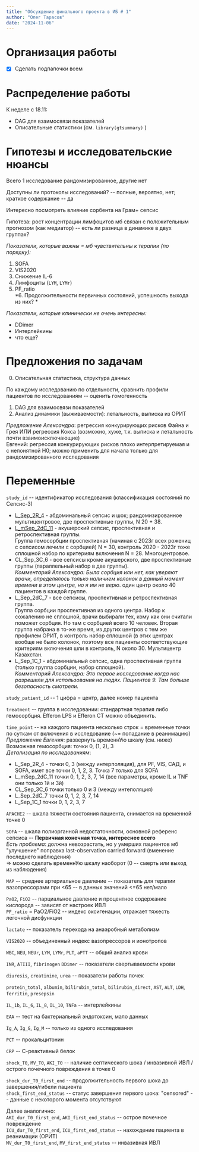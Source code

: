 ```yaml
---
title: "Обсуждение финального проекта в ИБ # 1"  
author: "Олег Тарасов"  
date: "2024-11-06"  
---
```


# Организация работы  

- [X] Сделать подпапочки всем  

# Распределение работы  

К неделе с 18.11:  
- DAG для взаимосвязи показателей  
- Описательные статистики (см. `library(gtsummary)` )  

# Гипотезы и исследовательские нюансы  

Всего 1 исследование рандомизированное, другие нет  

Доступны ли протоколы исследований? -- полные, вероятно, нет; краткое содержание -- да  

Интересно посмотреть влияние сорбента на Грам+ сепсис  

Гипотеза: рост концентрации лимфоцитов мб связан с положительным прогнозом (как медиатор) -- есть ли разница в динамике в двух группах?  

*Показатели, которые важны = мб чувствительны к терапии (по порядку):*
1. SOFA  
2. VIS2020  
3. Снижение IL-6  
4. Лимфоциты (`LYM`, `LYMr`)  
5. PF_ratio  
*6. Продолжительности первичных состояний, успешность выхода из них? *  

*Показатели, которые клинически не очень интересны:*  
- DDimer  
- Интерлейкины  
- что еще?  

# Предложения по задачам  

0. Описательная статистика, структура данных  

По каждому исследованию по отдельности, сравнить профили пациентов по исследованиям -- оценить гомогенность  

1. DAG для взаимосвязи показателей  
2. Анализ динамики (выживаемости): летальность, выписка из ОРИТ  

*Предложение Александра*: регрессия конкурирующих рисков Файна и Грея ИЛИ регрессия Кокса (возможно, хуже, т.к. выписка и летальность почти взаимоисключающие)  
Евгений: регрессия конкурирующих рисков плохо интерпретируемая и с непонятной H0; можно применить для начала только для рандомизированного исследования  

# Переменные  

`study_id` -- идентификатор исследования (классификация состояний по Сепсис-3)  
- [L_Sep_2R_4](https://clinicaltrials.gov/study/NCT04827407) - абдоминальный сепсис и шок; рандомизированное мультицентровое, две проспективные группы, N 20 + 38.  
- [L_mSep_2dC_11](https://clinicaltrials.gov/study/NCT05711901) - акушерский сепсис, проспективная и ретроспективная группы.  
Группа гемосорбции проспективная (начиная с 2023г всех рожениц с сепсисом лечили с сорбцией) N = 30, контроль 2020 - 2023г тоже сплошной набор по критериям включения N = 28. Многоцентровое.   
- CL_Sep_3C_6 - все сепсисы кроме акушерского, две проспективные группы (параллельный набор в две группы).  
*Комментарий Александра: Была сорбция или нет, как уверяют врачи, определялось только наличием колонок в данный момент времени в этом центре, но я им не верю*. один центр около 40 пациентов в каждой группе.  
- L_Sep_2dC_7 - все сепсисы, проспективная и ретроспективная группа.  
Группа сорбции проспективная из одного центра. Набор к сожалению не сплошной, врачи выбирали тех, кому как они считали поможет сорбция. Но там с сорбцией всего 10 человек. Вторая группа набрана в то-же время, из других центров с тем же профилем ОРИТ, в контроль набор сплошной (в этих центрах вообще не было колонок, поэтому все пациенты соответствующие критериям включения шли в контроль, N около 30. Мультицентр Казахстан.  
- L_Sep_1C_1 - абдоминальный сепсис, одна проспективная группа (только группа сорбции, набор сплошной).  
*Комментарий Александра: Это первое исследование когда нас разрешили для использования на людях. Пациентов 9. Там больше безопасность смотрели.*   

`study_patient_id` -- 1 цифра = центр, далее номер пациента  

`treatment` -- группа в исследовании: стандартная терапия либо гемосорбция. Efferon LPS и Efferon CT можно объединить.  

`time_point` -- на каждого пациента несколько строк = временные точки по суткам от включения в исследование (~= попадание в реанимацию)  
*Предложение Евгения*: развернуть временнУю шкалу (см. ниже)  
Возможная гемосорбция: точки 0, (1, 2), 3  
*Детализация по исследованиям*:  
- L_Sep_2R_4 - точки 0, 3 (между интерполяция), для PF, VIS, САД, и SOFA, имет все точки 0, 1, 2, 3. Точка 7  только для SOFA  
- L_mSep_2dC_11 точки 0, 1, 2, 3, 7, 14 (все параметры, кроме IL и TNF они только 1й и 3й)  
- CL_Sep_3C_6 точки только 0 и 3 (между интеполяция)  
- L_Sep_2dC_7 точки 0, 1, 2, 3, 7, 14  
- L_Sep_1C_1 точки 0, 1, 2, 3, 7  

`APACHE2` -- шкала тяжести состояния пациента, снимается на временной точке 0  

`SOFA` -- шкала полиорганной недостаточности, основной референс сепсиса --  **Первичная конечная точка, интереснее всего**  
 *Есть проблема*: должна невозрастать, но у умерших пациентов мб "улучшение" поправка last-observation carried forward (вменение последнего наблюдения)  
 => можно сделать временнУю шкалу наоборот (0 -- смерть или выход из наблюдения)  

`MAP` -- среднее артериальное давление -- показатель для терапии вазопрессорами при <65 -- в данных значений <=65 нет/мало  
 
`PaO2`, `FiO2` -- парциальное давление и процентное содержание кислорода -- зависят от настроек ИВЛ  
`PF_ratio` = PaO2/FiO2 -- индекс оксигенации, отражает тяжесть легочной дисфункции  
 
`lactate` -- показатель перехода на анаэробный метаболизм  
 
`VIS2020` -- объединенный индекс вазопрессоров и ионотропов  
 
`WBC`, `NEU`, `NEUr`, `LYM`, `LYMr`, `PLT`, `aPTT` -- общий анализ крови  

`INR`, `ATIII`, `fibrinogen` `DDimer` -- показатели свертываемости крови  

`diuresis`, `creatinine`, `urea` -- показатели работы почек  

`protein_total`, `albumin`, `bilirubin_total`, `bilirubin_direct`, `AST`, `ALT`, `LDH`, `ferritin`, `presepsin`  

`IL_1b`, `IL_6`, `IL_8`, `IL_10`, `TNFa` -- интерлейкины  

`EAA` -- тест на бактериальный эндотоксин, мало данных  

`Ig_A`, `Ig_G`, `Ig_M` -- только из одного исследования  

`PCT` -- прокальцитонин

`СRP` -- С-реактивный белок

`shock_T0`, `MV_T0`, `AKI_T0` -- наличие септического шока / инвазивной ИВЛ / острого почечного повреждения в точке 0  

`shock_dur_T0_first_end` -- продолжительность первого шока до завершения/гибели пациента  
`shock_first_end_status` -- статус завершения первого шока: "censored" -- данные с некоторого момента отсутствуют  

Далее аналогично:  
`AKI_dur_T0_first_end`, `AKI_first_end_status` -- острое почечное повреждение  
`ICU_dur_T0_first_end`, `ICU_first_end_status` -- нахождение пациента в реанимации (ОРИТ)  
`MV_dur_T0_first_end`, `MV_first_end_status` -- инвазивная ИВЛ  
